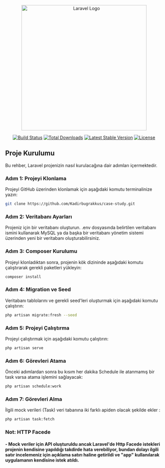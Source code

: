 <p align="center"><a href="https://laravel.com" target="_blank"><img src="https://raw.githubusercontent.com/laravel/art/master/logo-lockup/5%20SVG/2%20CMYK/1%20Full%20Color/laravel-logolockup-cmyk-red.svg" width="400" alt="Laravel Logo"></a></p>

<p align="center">
<a href="https://github.com/laravel/framework/actions"><img src="https://github.com/laravel/framework/workflows/tests/badge.svg" alt="Build Status"></a>
<a href="https://packagist.org/packages/laravel/framework"><img src="https://img.shields.io/packagist/dt/laravel/framework" alt="Total Downloads"></a>
<a href="https://packagist.org/packages/laravel/framework"><img src="https://img.shields.io/packagist/v/laravel/framework" alt="Latest Stable Version"></a>
<a href="https://packagist.org/packages/laravel/framework"><img src="https://img.shields.io/packagist/l/laravel/framework" alt="License"></a>
</p>

## Proje Kurulumu

Bu rehber, Laravel projenizin nasıl kurulacağına dair adımları içermektedir.

### Adım 1: Projeyi Klonlama

Projeyi GitHub üzerinden klonlamak için aşağıdaki komutu terminalinize yazın:

```bash
git clone https://github.com/Kadirbugrakkus/case-study.git
```

### Adım 2: Veritabanı Ayarları

Projeniz için bir veritabanı oluşturun. .env dosyasında belirtilen veritabanı ismini kullanarak MySQL ya da başka bir veritabanı yönetim sistemi üzerinden yeni bir veritabanı oluşturabilirsiniz.

### Adım 3: Composer Kurulumu

Projeyi klonladıktan sonra, projenin kök dizininde aşağıdaki komutu çalıştırarak gerekli paketleri yükleyin:

```bash
composer install
```

### Adım 4: Migration ve Seed

Veritabanı tablolarını ve gerekli seed'leri oluşturmak için aşağıdaki komutu çalıştırın:

```bash
php artisan migrate:fresh --seed
```


### Adım 5: Projeyi Çalıştırma

Projeyi çalıştırmak için aşağıdaki komutu çalıştırın:

```bash
php artisan serve
```

### Adım 6: Görevleri Atama

Önceki adımlardan sonra bu kısım her dakika Schedule ile atanmamış bir task varsa atama işlemini sağlayacak:

```bash
php artisan schedule:work
```

### Adım 7: Görevleri Alma

İlgili mock verileri (Task) veri tabanına iki farklı apiden olacak şekilde ekler :

```bash
php artisan task:fetch
```


### Not: HTTP Facede

#### - Mock veriler için API oluşturuldu ancak Laravel'de Http Facede istekleri projenin kendisine yapıldığı takdirde hata verebiliyor, bundan dolayı ilgili satır incelemeniz için açıklama satırı haline getirildi ve "app" kullanılarak uygulamanın kendisine istek atıldı.

